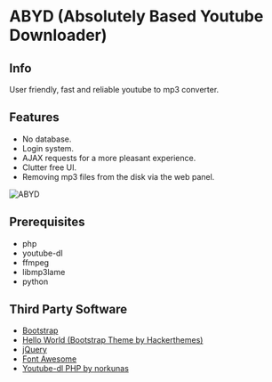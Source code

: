 # ABYD (Absolutely Based Youtube Downloader)

## Info
User friendly, fast and reliable youtube to mp3 converter.  

## Features
* No database.
* Login system.
* AJAX requests for a more pleasant experience.
* Clutter free UI.
* Removing mp3 files from the disk via the web panel.

![ABYD](https://i.imgur.com/5MXkhe5.gif)

## Prerequisites
* php
* youtube-dl
* ffmpeg
* libmp3lame
* python

## Third Party Software
* [Bootstrap](https://getbootstrap.com/ "Bootstrap")  
* [Hello World (Bootstrap Theme by Hackerthemes)](https://hackerthemes.com/bootstrap-themes/hello-world/ "Hello World (Bootstrap Theme by Hackerthemes)")  
* [jQuery](https://jquery.com/ "jQuery")  
* [Font Awesome](https://fontawesome.com/ "Font Awesome")  
* [Youtube-dl PHP by norkunas](https://github.com/norkunas/youtube-dl-php "Youtube-dl PHP by norkunas")  
